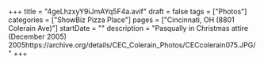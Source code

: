 +++
title = "4geLhzxyY9iJmAYq5F4a.avif"
draft = false
tags = ["Photos"]
categories = ["ShowBiz Pizza Place"]
pages = ["Cincinnati, OH (8801 Colerain Ave)"]
startDate = ""
description = "Pasqually in Christmas attire (December 2005) 2005https://archive.org/details/CEC_Colerain_Photos/CECcolerain075.JPG/"
+++
